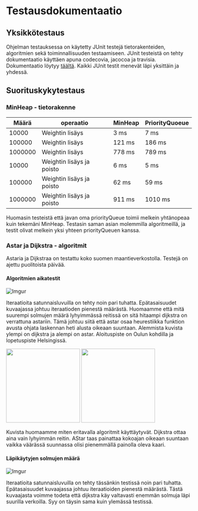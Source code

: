 # Testausdokumentaatio

## Yksikkötestaus

Ohjelman testauksessa on käytetty JUnit testejä tietorakenteiden, algoritmien sekä toiminnallisuuden testaamiseen. JUnit testeistä on tehty dokumentaatio käyttäen apuna codecovia, jacocoa ja travisia. Dokumentaatio löytyy [täältä](https://codecov.io/gh/rovaniemi/visumap). Kaikki JUnit testit menevät läpi yksittäin ja yhdessä.

## Suorituskykytestaus

### MinHeap - tietorakenne

Määrä | operaatio | MinHeap | PriorityQuoeue
------|------------|---------|----------------
10000    | Weightin lisäys | 3 ms | 7 ms
100000   | Weightin lisäys | 121 ms | 186 ms
1000000  | Weightin lisäys | 778 ms | 789 ms
10000 | Weightin lisäys ja poisto|  6 ms | 5 ms
100000 | Weightin lisäys ja poisto|  62 ms | 59 ms
1000000 | Weightin lisäys ja poisto|  911 ms | 1010 ms

Huomasin testeistä että javan oma priorityQueue toimii melkein yhtänopeaa kuin tekemäni MinHeap. Testasin saman asian molemmilla algoritmeillä, ja testit olivat melkein yksi yhteen priorityQueuen kanssa.

### Astar ja Dijkstra - algoritmit

Astaria ja Dijkstraa on testattu koko suomen maantieverkostolla. Testejä on ajettu puolitoista päivää.

#### Algoritmien aikatestit

![Imgur](http://i.imgur.com/cU6I6Ev.png)

Iteraatioita satunnaisluvuilla on tehty noin pari tuhatta. Epätasaisuudet kuvaajassa johtuu iteraatioden pienestä määrästä. Huomaamme että mitä suurempi solmujen määrä lyhyimmässä reitissä on sitä hitaampi dijkstra on verrattuna astariin. Tämä johtuu siitä että astar osaa heurestiikka funktion avusta ohjata laskennan heti alusta oikeaan suuntaan. Alemmista kuvista ylempi on dijkstra ja alempi on astar. Aloituspiste on Oulun kohdilla ja lopetuspiste Helsingissä.

<img src="http://i.imgur.com/79hTtwS.png" width="200">
<img src="http://i.imgur.com/m4nUdXW.png" width="200">

Kuvista huomaamme miten eritavalla algoritmit käyttäytyvät. Dijkstra ottaa aina vain lyhyimmän reitin. AStar taas painattaa kokoajan oikeaan suuntaan vaikka väärässä suunnassa olisi pienemmällä painolla oleva kaari.

#### Läpikäytyjen solmujen määrä
![Imgur](http://imgur.com/MSwAt4N.png)

Iteraatioita satunnaisluvuilla on tehty tässänkin testissä noin pari tuhatta. Epätasaisuudet kuvaajassa johtuu iteraatioiden pienestä määrästä. Tästä kuvaajasta voimme todeta että dijkstra käy valtavasti enemmän solmuja läpi suurilla verkoilla. Syy on täysin sama kuin ylemässä testissä. 
